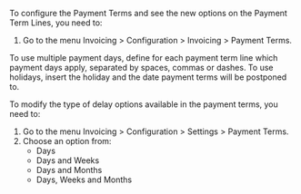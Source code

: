 To configure the Payment Terms and see the new options on the Payment
Term Lines, you need to:

1.  Go to the menu Invoicing \> Configuration \> Invoicing \> Payment
    Terms.

To use multiple payment days, define for each payment term line which
payment days apply, separated by spaces, commas or dashes. To use
holidays, insert the holiday and the date payment terms will be
postponed to.

To modify the type of delay options available in the payment terms, you need to:
1.  Go to the menu Invoicing \> Configuration \> Settings \> Payment
    Terms.
2. Choose an option from:
    - Days
    - Days and Weeks
    - Days and Months
    - Days, Weeks and Months
